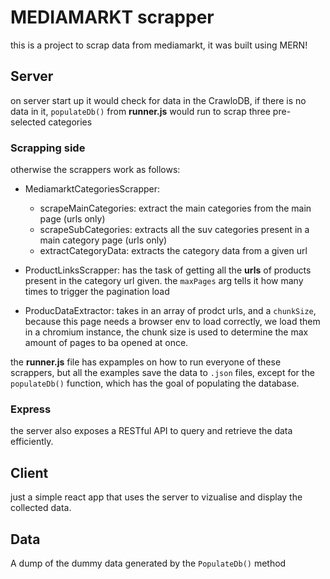 # MEDIAMARKT scrapper

this is a project to scrap data from mediamarkt, it was built using MERN!

## Server

on server start up it would check for data in the CrawloDB, if there is no data in it, `populateDb()` from **runner.js** would run to scrap three pre-selected categories

### Scrapping side

otherwise the scrappers work as follows:

- MediamarktCategoriesScrapper:
    - scrapeMainCategories: extract the main categories from the main page (urls only)
    - scrapeSubCategories: extracts all the suv categories present in a main category page (urls only)
    - extractCategoryData: extracts the category data from a given url

- ProductLinksScrapper: has the task of getting all the **urls** of products present in the category url given. the `maxPages` arg tells it how many times to trigger the pagination load

- ProducDataExtractor: takes in an array of prodct urls, and a `chunkSize`, because this page needs a browser env to load correctly, we load them in a chromium instance, the chunk size is used to determine the max amount of pages to ba opened at once.

the **runner.js** file has expamples on how to run everyone of these scrappers, but all the examples save the data to `.json` files, except for the `populateDb()` function, which has the goal of populating the database.

### Express

the server also exposes a RESTful API to query and retrieve the data efficiently.

## Client

just a simple react app that uses the server to vizualise and display the collected data.

## Data

A dump of the dummy data generated by the `PopulateDb()` method
